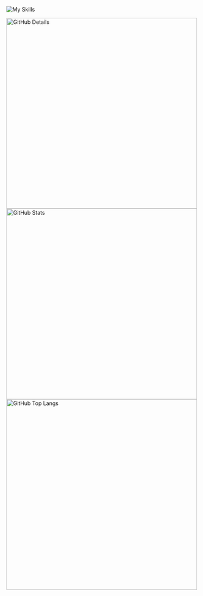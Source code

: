 ![My Skills](https://skillicons.dev/icons?i=java,spring,gradle,maven,kafka,kotlin,mysql,postgres,mongodb,aws,azure,jenkins,gitlab,github,githubactions,grafana,postman,kubernetes,elasticsearch,git&theme=dark)

<div>
    <img alt="GitHub Details" width="500px" src="http://github-profile-summary-cards.vercel.app/api/cards/profile-details?username=caiolucass&theme=github_dark"/>
    <img alt="GitHub Stats" width="500px" src="http://github-profile-summary-cards.vercel.app/api/cards/stats?username=caiolucass&theme=github_dark"/>
    <img alt="GitHub Top Langs" width="500px" src="http://github-profile-summary-cards.vercel.app/api/cards/repos-per-language?username=caiolucass&theme=github_dark"/>
</div> 

